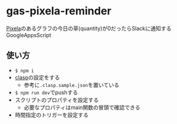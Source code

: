 # gas-pixela-reminder

[Pixela](https://pixe.la/ja)のあるグラフの今日の草(quantity)が0だったらSlackに通知するGoogleAppsScript

## 使い方

- `$ npm i`
- [clasp](https://github.com/google/clasp)の設定をする
  - 参考に`.clasp.sample.json`を置いている
- `$ npm run dev`でpushする
- スクリプトのプロパティを設定する
  - 必要なプロパティはmain関数の冒頭で確認できる
- 時間指定のトリガーを設定する
